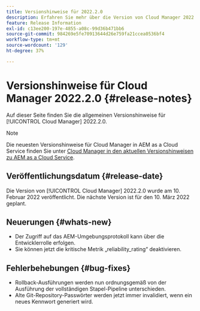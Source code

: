 ```yaml
---
title: Versionshinweise für 2022.2.0
description: Erfahren Sie mehr über die Version von Cloud Manager 2022.2.0.
feature: Release Information
exl-id: c13ee200-197e-4855-a08c-99d36b471bb6
source-git-commit: 984269e5fe70913644d26e759fa21ccea0536bf4
workflow-type: tm+mt
source-wordcount: '129'
ht-degree: 37%

---
```


# Versionshinweise für Cloud Manager 2022.2.0 {#release-notes}

Auf dieser Seite finden Sie die allgemeinen Versionshinweise für [!UICONTROL Cloud Manager] 2022.2.0.

>[!NOTE]
>
>Die neuesten Versionshinweise für Cloud Manager in AEM as a Cloud Service finden Sie unter [Cloud Manager in den aktuellen Versionshinweisen zu AEM as a Cloud Service](https://experienceleague.adobe.com/en/docs/experience-manager-cloud-service/content/release-notes/cloud-manager/current).

## Veröffentlichungsdatum {#release-date}

Die Version von [!UICONTROL Cloud Manager] 2022.2.0 wurde am 10. Februar 2022 veröffentlicht. Die nächste Version ist für den 10. März 2022 geplant.

## Neuerungen {#whats-new}

* Der Zugriff auf das AEM-Umgebungsprotokoll kann über die Entwicklerrolle erfolgen.
* Sie können jetzt die kritische Metrik „reliability_rating“ deaktivieren.

## Fehlerbehebungen {#bug-fixes}

* Rollback-Ausführungen werden nun ordnungsgemäß von der Ausführung der vollständigen Stapel-Pipeline unterschieden.
* Alte Git-Repository-Passwörter werden jetzt immer invalidiert, wenn ein neues Kennwort generiert wird.
